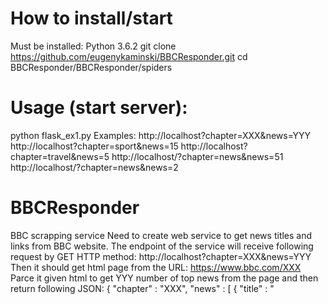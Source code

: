 # How to install/start
Must be installed:
Python 3.6.2
git clone https://github.com/eugenykaminski/BBCResponder.git
cd BBCResponder/BBCResponder/spiders

# Usage (start server):
python flask_ex1.py 
Examples:
http://localhost?chapter=XXX&news=YYY
http://localhost?chapter=sport&news=15
http://localhost?chapter=travel&news=5
http://localhost/?chapter=news&news=51
http://localhost/?chapter=news&news=2



# BBCResponder

BBC scrapping service
Need to create web service to get news titles and links from BBC website.
The endpoint of the service will receive following request by GET HTTP method:
http://localhost?chapter=XXX&news=YYY
Then it should get html page from the URL: 
https://www.bbc.com/XXX
Parce it given html to get YYY number of top news from the page and then return following JSON:
{
    "chapter" : "XXX",
    "news" : [
    {
      "title" : "<title of the news>",
      "URL" : "<link to the news>"
    }
    
}
For example for the request:
http://localhost?chapter=sport&news=3
The service will return a response like this:
{
    "chapter" : "sport",
    "news" : [
    {
      "title" : "Liam Williams: Full-back fit as Wales unchanged to face Ireland",
      "URL" : "https://www.bbc.com/sport/rugby-union/47568773"
    },
    {
      "title" : "Bayern Munich 1-3 Liverpool: Jurgen Klopp says Reds are among Europe's elite again",
      "URL" : "https://www.bbc.com/sport/football/47564048"
    },
    {
      "title" : "Sky Brown: The 10-year-old British skateboarder aiming to make history at Tokyo",
      "URL" : "https://www.bbc.com/sport/olympics/47523698"
    },
    
}

